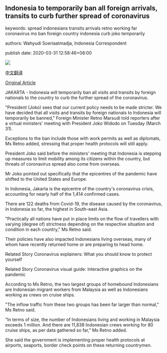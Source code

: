 ## Indonesia to temporarily ban all foreign arrivals, transits to curb further spread of coronavirus

keywords: spread indonesians transits arrivals retno working far coronavirus ms ban foreign country indonesia curb joko temporarily

authors: Wahyudi Soeriaatmadja, Indonesia Correspondent

publish date: 2020-03-31 12:58:46+08:00

![](https://www.straitstimes.com/sites/default/files/styles/x_large/public/articles/2020/03/31/nz_tourist_310355_0.jpg?itok=icnGBkUr)

[中文翻译](Indonesia%20to%20temporarily%20ban%20all%20foreign%20arrivals%2C%20transits%20to%20curb%20further%20spread%20of%20coronavirus_zh.md)

[Original Article](https://www.straitstimes.com/asia/se-asia/indonesia-to-temporarily-ban-all-foreign-arrivals-transits-to-curb-further-spread-of)

JAKARTA - Indonesia will temporarily ban all visits and transits by foreign nationals to the country to curb the further spread of the coronavirus.

"President (Joko) sees that our current policy needs to be made stricter. We have decided that all visits and transits by foreign nationals to Indonesia will temporarily be banned," Foreign Minister Retno Marsudi told reporters after a virtual ministers' meeting with President Joko Widodo on Tuesday (March 31).

Exceptions to the ban include those with work permits as well as diplomats, Ms Retno added, stressing that proper health protocols will still apply.

President Joko said before the ministers' meeting that Indonesia is stepping up measures to limit mobility among its citizens within the country, but threats of coronavirus spread also come from overseas.

Mr Joko pointed out specifically that the epicentres of the pandemic have shifted to the United States and Europe.

In Indonesia, Jakarta is the epicentre of the country's coronavirus crisis, accounting for nearly half of the 1,414 confirmed cases.

There are 122 deaths from Covid-19, the disease caused by the coronavirus, in Indonesia so far, the highest in South-east Asia.

"Practically all nations have put in place limits on the flow of travellers with varying (degree of) strictness depending on the respective situation and condition in each country," Ms Retno said.

Their policies have also impacted Indonesians living overseas, many of whom have recently returned home or are preparing to head home.

Related Story Coronavirus explainers: What you should know to protect yourself

Related Story Coronavirus visual guide: Interactive graphics on the pandemic

According to Ms Retno, the two largest groups of homebound Indonesians are Indonesian migrant workers from Malaysia as well as Indonesians working as crews on cruise ships.

"The inflow traffic from these two groups has been far larger than normal," Ms Retno said.

"In terms of size, the number of Indonesians living and working in Malaysia exceeds 1 million. And there are 11,838 Indonesian crews working for 80 cruise ships, as per data gathered so far," Ms Retno added.

She said the government is implementing proper health protocols at airports, seaports, border check points on these returning countrymen.
